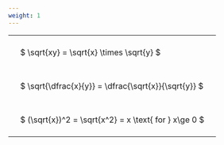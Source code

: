 ```yaml
---
weight: 1
---
```


<style type="text/css">
#T_7fdc6 th.col_heading {
  text-align: left;
  font-size: 1em;
}
#T_7fdc6 td {
  text-align: left;
  font-size: 1em;
  padding: 1.5em;
}
</style>
<table id="T_7fdc6">
  <thead>
  </thead>
  <tbody>
    <tr>
      <td id="T_7fdc6_row0_col0" class="data row0 col0" >$ \sqrt{xy} = \sqrt{x} \times \sqrt{y} $</td>
    </tr>
    <tr>
      <td id="T_7fdc6_row1_col0" class="data row1 col0" >$ \sqrt{\dfrac{x}{y}} = \dfrac{\sqrt{x}}{\sqrt{y}} $</td>
    </tr>
    <tr>
      <td id="T_7fdc6_row2_col0" class="data row2 col0" >$ (\sqrt{x})^2 = \sqrt{x^2} = x \text{ for } x\ge 0 $</td>
    </tr>
  </tbody>
</table>
